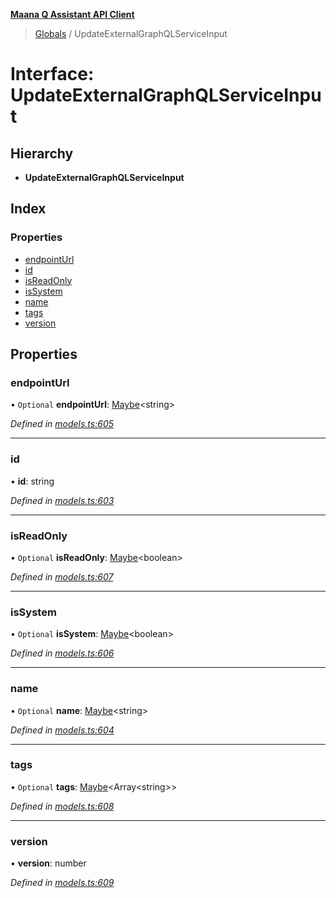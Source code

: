 **[Maana Q Assistant API Client](../README.md)**

> [Globals](../README.md) / UpdateExternalGraphQLServiceInput

# Interface: UpdateExternalGraphQLServiceInput

## Hierarchy

* **UpdateExternalGraphQLServiceInput**

## Index

### Properties

* [endpointUrl](updateexternalgraphqlserviceinput.md#endpointurl)
* [id](updateexternalgraphqlserviceinput.md#id)
* [isReadOnly](updateexternalgraphqlserviceinput.md#isreadonly)
* [isSystem](updateexternalgraphqlserviceinput.md#issystem)
* [name](updateexternalgraphqlserviceinput.md#name)
* [tags](updateexternalgraphqlserviceinput.md#tags)
* [version](updateexternalgraphqlserviceinput.md#version)

## Properties

### endpointUrl

• `Optional` **endpointUrl**: [Maybe](../README.md#maybe)\<string>

*Defined in [models.ts:605](https://github.com/maana-io/q-assistant-client/blob/develop/src/models.ts#L605)*

___

### id

•  **id**: string

*Defined in [models.ts:603](https://github.com/maana-io/q-assistant-client/blob/develop/src/models.ts#L603)*

___

### isReadOnly

• `Optional` **isReadOnly**: [Maybe](../README.md#maybe)\<boolean>

*Defined in [models.ts:607](https://github.com/maana-io/q-assistant-client/blob/develop/src/models.ts#L607)*

___

### isSystem

• `Optional` **isSystem**: [Maybe](../README.md#maybe)\<boolean>

*Defined in [models.ts:606](https://github.com/maana-io/q-assistant-client/blob/develop/src/models.ts#L606)*

___

### name

• `Optional` **name**: [Maybe](../README.md#maybe)\<string>

*Defined in [models.ts:604](https://github.com/maana-io/q-assistant-client/blob/develop/src/models.ts#L604)*

___

### tags

• `Optional` **tags**: [Maybe](../README.md#maybe)\<Array\<string>>

*Defined in [models.ts:608](https://github.com/maana-io/q-assistant-client/blob/develop/src/models.ts#L608)*

___

### version

•  **version**: number

*Defined in [models.ts:609](https://github.com/maana-io/q-assistant-client/blob/develop/src/models.ts#L609)*
